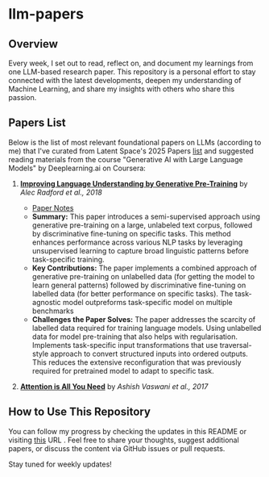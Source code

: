 # llm-papers

## Overview

Every week, I set out to read, reflect on, and document my learnings from one LLM-based research paper. This repository is a personal effort to stay connected with the latest developments, deepen my understanding of Machine Learning, and share my insights with others who share this passion. 

## Papers List

Below is the list of most relevant foundational papers on LLMs (according to me) that I've curated from Latent Space's 2025 Papers [list](https://www.latent.space/p/2025-papers#%C2%A7section-frontier-llms) and suggested reading materials from the course "Generative AI with Large Language Models" by Deeplearning.ai on Coursera:


1. **[Improving Language Understanding by Generative Pre-Training](https://cdn.openai.com/research-covers/language-unsupervised/language_understanding_paper.pdf)** by *Alec Radford et al., 2018*
   - [Paper Notes](https://www.dropbox.com/scl/fi/d6p85rjw5ccs1521a0sat/language_understanding_paper.pdf?rlkey=plnwzmzmrqijzcjt1je9im0zw&st=7cuzqrp7&dl=0)
   - **Summary:** This paper introduces a semi-supervised approach using generative pre-training on a large, unlabeled text corpus, followed by discriminative fine-tuning on specific tasks. This method enhances performance across various NLP tasks by leveraging unsupervised learning to capture broad linguistic patterns before task-specific training.
   - **Key Contributions:** The paper implements a combined approach of generative pre-training on unlabelled data (for getting the model to learn general patterns) followed by discriminative fine-tuning on labelled data (for better performance on specific tasks). The task-agnostic model outpreforms task-specific model on multiple benchmarks
   - **Challenges the Paper Solves:** The paper addresses the scarcity of labelled data required for training language models. Using unlabelled data for model pre-training that also helps with regularisation. Implements task-specific input transformations that use traversal-style approach to convert structured inputs into ordered outputs. This reduces the extensive reconfiguration that was previously required for pretrained model to adapt to specific task.

3. **[Attention is All You Need](https://arxiv.org/abs/1706.03762)** by *Ashish Vaswani et al., 2017*


## How to Use This Repository

You can follow my progress by checking the updates in this README or visiting [this](gjyotk.github.io/llm-papers-list/#/) URL . Feel free to share your thoughts, suggest additional papers, or discuss the content via GitHub issues or pull requests.

Stay tuned for weekly updates!


